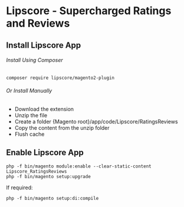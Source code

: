 # Lipscore - Supercharged Ratings and Reviews

## Install Lipscore App

###### Install Using Composer

```
composer require lipscore/magento2-plugin
```

###### Or Install Manually

* Download the extension
* Unzip the file
* Create a folder {Magento root}/app/code/Lipscore/RatingsReviews
* Copy the content from the unzip folder
* Flush cache

## Enable Lipscore App

```
php -f bin/magento module:enable --clear-static-content Lipscore_RatingsReviews
php -f bin/magento setup:upgrade
```

If required:
```
php -f bin/magento setup:di:compile
```

